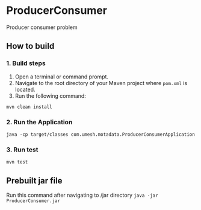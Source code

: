# ProducerConsumer
Producer consumer problem

## How to build

### 1. Build steps

1. Open a terminal or command prompt.
2. Navigate to the root directory of your Maven project where `pom.xml` is located.
3. Run the following command:

```mvn clean install```

### 2. Run the Application
```java -cp target/classes com.umesh.motadata.ProducerConsumerApplication```

### 3. Run test
```mvn test```


## Prebuilt jar file

Run this command after navigating to /jar directory
```java -jar ProducerConsumer.jar```
